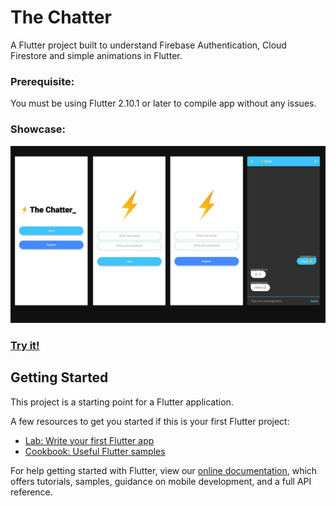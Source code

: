 # The Chatter
A Flutter project built to understand Firebase Authentication, Cloud Firestore and simple animations in Flutter.

### Prerequisite:
You must be using Flutter 2.10.1 or later to compile app without any issues.

### Showcase:
<img width="1080" alt="sampleimages" src="https://raw.githubusercontent.com/vinaytiparadi/the_chatter_flutter/main/showcase.png">

### [Try it!](https://github.com/vinaytiparadi/the_chatter_flutter/releases/download/latest/TheChatter.apk)

## Getting Started

This project is a starting point for a Flutter application.

A few resources to get you started if this is your first Flutter project:

- [Lab: Write your first Flutter app](https://flutter.dev/docs/get-started/codelab)
- [Cookbook: Useful Flutter samples](https://flutter.dev/docs/cookbook)

For help getting started with Flutter, view our
[online documentation](https://flutter.dev/docs), which offers tutorials,
samples, guidance on mobile development, and a full API reference.
